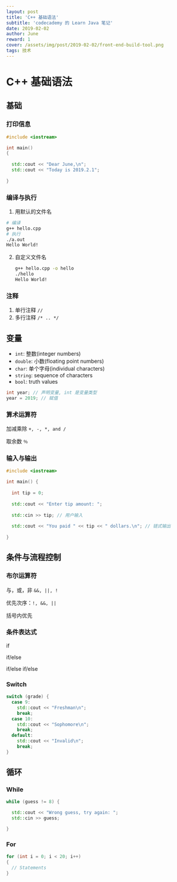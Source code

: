 ```yaml
---
layout: post
title: 'C++ 基础语法'
subtitle: 'codecademy 的 Learn Java 笔记'
date: 2019-02-02
author: June
reward: 1
cover: /assets/img/post/2019-02-02/front-end-build-tool.png
tags: 技术
---
```


# C++ 基础语法

## 基础

### 打印信息

```c++
#include <iostream>

int main() 
{
  
  std::cout << "Dear June,\n";
  std::cout << "Today is 2019.2.1";
  
}
```

### 编译与执行

1. 用默认的文件名

```bash
# 编译
g++ hello.cpp 
# 执行
./a.out
Hello World!
```

2. 自定义文件名

	```bash
	g++ hello.cpp -o hello
	./hello
	Hello World!
	```

### 注释

1. 单行注释 `//`
2. 多行注释 `/* .. */`

## 变量

* `int`: 整数(integer numbers)
* `double`: 小数(floating point numbers)
* `char`: 单个字母(individual characters)
* `string`: sequence of characters
* `bool`: truth values

```c++
int year; // 声明变量, int 是变量类型
year = 2019; // 赋值
```

### 算术运算符

加减乘除 `+, -, *, and /`

取余数 `％`

### 输入与输出

```c++
#include <iostream>

int main() {
  
  int tip = 0;
  
  std::cout << "Enter tip amount: ";
  
  std::cin >> tip; // 用户输入
  
  std::cout << "You paid " << tip << " dollars.\n"; // 链式输出
  
}
```

## 条件与流程控制

### 布尔运算符 

与，或，非  `&&, ||, ! `

优先次序：`!, &&, ||`

括号内优先

### 条件表达式

if

if/else

if/else if/else

### Switch

```c++
switch (grade) {
  case 9:
    std::cout << "Freshman\n";
    break;
  case 10:
    std::cout << "Sophomore\n";
    break;
  default:
    std::cout << "Invalid\n";
    break;
}
```

## 循环

### While

```c++
while (guess != 8) {

  std::cout << "Wrong guess, try again: ";
  std::cin >> guess;

}
```

### For

```c++
for (int i = 0; i < 20; i++) 
{
  // Statements
}
```
